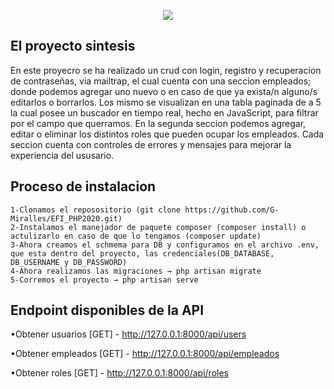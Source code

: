 <p align="center"><img src="https://laravel.com/assets/img/components/logo-laravel.svg"></p>


## El proyecto sintesis

En este proyecro se ha realizado un crud con login, registro y recuperacion de contraseñas, via mailtrap, el cual cuenta con una seccion empleados; donde podemos agregar uno nuevo o en caso de que ya exista/n alguno/s editarlos o borrarlos. Los mismo se visualizan en una tabla paginada de a 5 la cual posee un buscador en tiempo real, hecho en JavaScript, para filtrar por el campo que querramos. En la segunda seccion podemos agregar, editar o eliminar los distintos roles que pueden ocupar los empleados. Cada seccion cuenta con controles de errores y mensajes para mejorar la experiencia del ususario.

## Proceso de instalacion

	1-Clonamos el reposositorio (git clone https://github.com/G-Miralles/EFI_PHP2020.git)
	2-Instalamos el manejador de paquete composer (composer install) o actulizarlo en caso de que lo tengamos (composer update)
	3-Ahora creamos el schmema para DB y configuramos en el archivo .env, que esta dentro del proyecto, las credenciales(DB_DATABASE, DB_USERNAME y DB_PASSWORD)
	4-Ahora realizamos las migraciones → php artisan migrate 
	5-Corremos el proyecto → php artisan serve

## Endpoint disponibles de la API

•Obtener usuarios [GET]
	- http://127.0.0.1:8000/api/users
	
•Obtener empleados [GET]
	- http://127.0.0.1:8000/api/empleados

•Obtener roles [GET]
	- http://127.0.0.1:8000/api/roles
